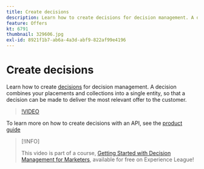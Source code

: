 ```yaml
---
title: Create decisions
description: Learn how to create decisions for decision management. A decision combines your placements and collections into a single entity, so that a decision can be made to deliver the most relevant offer to the customer.
feature: Offers
kt: 6791
thumbnail: 329606.jpg
exl-id: 8921f1b7-ab6a-4a3d-abf9-822af99e4196
---
```

# Create decisions

Learn how to create [decisions](https://experienceleague.adobe.com/docs/journey-optimizer/using/offer-decisioniong/create-manage-activities/create-offer-activities.html) for decision management. A decision combines your placements and collections into a single entity, so that a decision can be made to deliver the most relevant offer to the customer.

>[!VIDEO](https://video.tv.adobe.com/v/329606?quality=12&learn=on)

To learn more on how to create decisions with an API, see the [product guide](https://experienceleague.adobe.com/docs/journey-optimizer/using/offer-decisioniong/api-reference/activities-api/create.html)

>[!INFO]
>
> This video is part of a course, [Getting Started with Decision Management for Marketers](https://experienceleague.adobe.com/?recommended=ExperiencePlatform-U-1-2020.1.offerdecisioning), available for free on Experience League!
